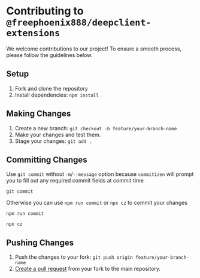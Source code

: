 # Contributing to `@freephoenix888/deepclient-extensions`

We welcome contributions to our project! To ensure a smooth process, please follow the guidelines below.

## Setup

1. Fork and clone the repository
2. Install dependencies: `npm install`

## Making Changes

1. Create a new branch: `git checkout -b feature/your-branch-name`
2. Make your changes and test them.
3. Stage your changes: `git add .`

## Committing Changes

Use `git commit` without `-m`/`--message` option because `commitizen` will prompt you to fill out any required commit fields at commit time

```
git commit
```

Otherwise you can use `npm run commit` or `npx cz` to commit your changes

```
npm run commit
```

```
npx cz
```

## Pushing Changes

1. Push the changes to your fork: `git push origin feature/your-branch-name`
2. [Create a pull request](https://docs.github.com/en/github/collaborating-with-issues-and-pull-requests/creating-a-pull-request) from your fork to the main repository.
